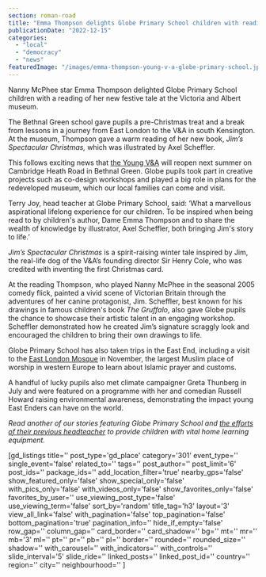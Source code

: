 ```yaml
---
section: roman-road
title: "Emma Thompson delights Globe Primary School children with reading of new festive tale"
publicationDate: "2022-12-15"
categories: 
  - "local"
  - "democracy"
  - "news"
featuredImage: "/images/emma-thompson-young-v-a-globe-primary-school.jpg"
---
```


Nanny McPhee star Emma Thompson delighted Globe Primary School children with a reading of her new festive tale at the Victoria and Albert museum.

The Bethnal Green school gave pupils a pre-Christmas treat and a break from lessons in a journey from East London to the V&A in south Kensington. At the museum, Thompson gave a warm reading of her new book, _Jim’s Spectacular Christmas,_ which was illustrated by Axel Scheffler.

This follows exciting news that [the Young V&A](https://romanroadlondon.com/bethnal-green-v-a-museum-of-childhood-history/) will reopen next summer on Cambridge Heath Road in Bethnal Green. Globe pupils took part in creative projects such as co-design workshops and played a big role in plans for the redeveloped museum, which our local families can come and visit.

Terry Joy, head teacher at Globe Primary School, said: ‘What a marvellous aspirational lifelong experience for our children. To be inspired when being read to by children's author, Dame Emma Thompson and to share the wealth of knowledge by illustrator, Axel Scheffler, both bringing Jim's story to life.’

_Jim’s Spectacular Christmas_ is a spirit-raising winter tale inspired by Jim, the real-life dog of the V&A’s founding director Sir Henry Cole, who was credited with inventing the first Christmas card.

At the reading Thompson, who played Nanny McPhee in the seasonal 2005 comedy flick, painted a vivid scene of Victorian Britain through the adventures of her canine protagonist, Jim. Scheffler, best known for his drawings in famous children's book _The Gruffalo_, also gave Globe pupils the chance to showcase their artistic talent in an engaging workshop. Scheffler demonstrated how he created Jim’s signature scraggly look and encouraged the children to bring their own drawings to life.

Globe Primary School has also taken trips in the East End, including a visit to the [East London Mosque](https://romanroadlondon.com/changing-faces-of-the-east-end-rehan-jamil/) in November, the largest Muslim place of worship in western Europe to learn about Islamic prayer and customs.

A handful of lucky pupils also met climate campaigner Greta Thunberg in July and were featured on a programme with her and comedian Russell Howard raising environmental awareness, demonstrating the impact young East Enders can have on the world.

_Read another of our stories featuring Globe Primary School and [the efforts of their previous headteacher](https://romanroadlondon.com/laptops-school-children-appeals/) to provide children with vital home learning equipment._

\[gd\_listings title='' post\_type='gd\_place' category='301' event\_type='' single\_event='false' related\_to='' tags='' post\_author='' post\_limit='6' post\_ids='' package\_ids='' add\_location\_filter='true' nearby\_gps='false' show\_featured\_only='false' show\_special\_only='false' with\_pics\_only='false' with\_videos\_only='false' show\_favorites\_only='false' favorites\_by\_user='' use\_viewing\_post\_type='false' use\_viewing\_term='false' sort\_by='random' title\_tag='h3' layout='3' view\_all\_link='false' with\_pagination='false' top\_pagination='false' bottom\_pagination='true' pagination\_info='' hide\_if\_empty='false' row\_gap='' column\_gap='' card\_border='' card\_shadow='' bg='' mt='' mr='' mb='3' ml='' pt='' pr='' pb='' pl='' border='' rounded='' rounded\_size='' shadow='' with\_carousel='' with\_indicators='' with\_controls='' slide\_interval='5' slide\_ride='' linked\_posts='' linked\_post\_id='' country='' region='' city='' neighbourhood='' \]
